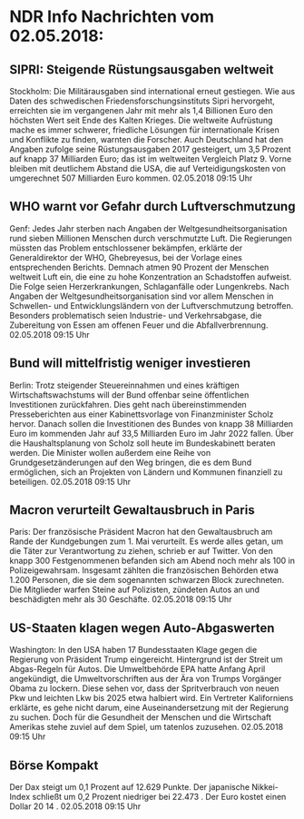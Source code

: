 # NDR Info Nachrichten vom 02.05.2018:


## SIPRI: Steigende Rüstungsausgaben weltweit
Stockholm: Die Militärausgaben sind international erneut gestiegen. Wie aus Daten des schwedischen Friedensforschungsinstituts Sipri hervorgeht, erreichten sie im vergangenen Jahr mit mehr als 1,4 Billionen Euro den höchsten Wert seit Ende des Kalten Krieges. Die weltweite Aufrüstung mache es immer schwerer, friedliche Lösungen für internationale Krisen und Konflikte zu finden, warnten die Forscher. Auch Deutschland hat den Angaben zufolge seine Rüstungsausgaben 2017 gesteigert, um 3,5 Prozent auf knapp 37 Milliarden Euro; das ist im weltweiten Vergleich Platz 9. Vorne bleiben mit deutlichem Abstand die USA, die auf Verteidigungskosten von umgerechnet 507 Milliarden Euro kommen. 02.05.2018 09:15 Uhr 

## WHO warnt vor Gefahr durch Luftverschmutzung
Genf:		Jedes Jahr sterben nach Angaben der Weltgesundheitsorganisation rund sieben Millionen Menschen durch verschmutzte Luft. Die Regierungen müssten das Problem entschlossener bekämpfen, erklärte der Generaldirektor der WHO, Ghebreyesus, bei der Vorlage eines entsprechenden Berichts. Demnach atmen 90 Prozent der Menschen weltweit Luft ein, die eine zu hohe Konzentration an Schadstoffen aufweist. Die Folge seien Herzerkrankungen, Schlaganfälle oder Lungenkrebs. Nach Angaben der Weltgesundheitsorganisation sind vor allem Menschen in Schwellen- und Entwicklungsländern von der Luftverschmutzung betroffen. Besonders problematisch seien Industrie- und Verkehrsabgase, die Zubereitung von Essen am offenen Feuer und die Abfallverbrennung. 02.05.2018 09:15 Uhr 

## Bund will mittelfristig weniger investieren
Berlin: Trotz steigender Steuereinnahmen und eines kräftigen Wirtschaftswachstums will der Bund offenbar seine öffentlichen Investitionen zurückfahren. Dies geht nach übereinstimmenden Presseberichten aus einer Kabinettsvorlage von Finanzminister Scholz hervor. Danach sollen die Investitionen des Bundes von knapp 38 Milliarden Euro im kommenden Jahr auf 33,5 Milliarden Euro im Jahr 2022 fallen. Über die Haushaltsplanung von Scholz soll heute im Bundeskabinett beraten werden. Die Minister wollen außerdem eine Reihe von Grundgesetzänderungen auf den Weg bringen, die es dem Bund ermöglichen, sich an Projekten von Ländern und Kommunen finanziell zu beteiligen. 02.05.2018 09:15 Uhr 

## Macron verurteilt Gewaltausbruch in Paris
Paris: Der französische Präsident Macron hat den Gewaltausbruch am Rande der Kundgebungen zum 1. Mai verurteilt. Es werde alles getan, um die Täter zur Verantwortung zu ziehen, schrieb er auf Twitter. Von den knapp 300 Festgenommenen befanden sich am Abend noch mehr als 100 in Polizeigewahrsam. Insgesamt zählten die französischen Behörden etwa 1.200 Personen, die sie dem sogenannten schwarzen Block zurechneten. Die Mitglieder warfen Steine auf Polizisten, zündeten Autos an und beschädigten mehr als 30 Geschäfte. 02.05.2018 09:15 Uhr 

## US-Staaten klagen wegen Auto-Abgaswerten
Washington: In den USA haben 17 Bundesstaaten Klage gegen die Regierung von Präsident Trump eingereicht. Hintergrund ist der Streit um Abgas-Regeln für Autos. Die Umweltbehörde EPA hatte Anfang April angekündigt, die Umweltvorschriften aus der Ära von Trumps Vorgänger Obama zu lockern. Diese sehen vor, dass der Spritverbrauch von neuen Pkw und leichten Lkw bis 2025 etwa halbiert wird. Ein Vertreter Kaliforniens erklärte, es gehe nicht darum, eine Auseinandersetzung mit der Regierung zu suchen. Doch für die Gesundheit der Menschen und die Wirtschaft Amerikas stehe zuviel auf dem Spiel, um tatenlos zuzusehen. 02.05.2018 09:15 Uhr 

## Börse Kompakt
Der Dax steigt um  0,1  Prozent auf  12.629  Punkte. Der japanische Nikkei-Index schließt um  0,2  Prozent niedriger bei  22.473 . Der Euro kostet einen Dollar  20 14 . 02.05.2018 09:15 Uhr 
